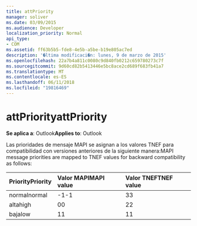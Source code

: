 ```yaml
---
title: attPriority
manager: soliver
ms.date: 03/09/2015
ms.audience: Developer
localization_priority: Normal
api_type:
- COM
ms.assetid: ff63b5b5-fde8-4e5b-a5be-b19e805ac7ed
description: '�ltima modificaci�n: lunes, 9 de marzo de 2015'
ms.openlocfilehash: 22a7b4a811c0080c9d840fb0212c659780273c7f
ms.sourcegitcommit: 9d60cd82b5413446e5bc8ace2cd689f683fb41a7
ms.translationtype: MT
ms.contentlocale: es-ES
ms.lasthandoff: 06/11/2018
ms.locfileid: "19816469"
---
```

# <a name="attpriority"></a><span data-ttu-id="268cd-103">attPriority</span><span class="sxs-lookup"><span data-stu-id="268cd-103">attPriority</span></span>

  
  
<span data-ttu-id="268cd-104">**Se aplica a**: Outlook</span><span class="sxs-lookup"><span data-stu-id="268cd-104">**Applies to**: Outlook</span></span> 
  
<span data-ttu-id="268cd-105">Las prioridades de mensaje MAPI se asignan a los valores TNEF para compatibilidad con versiones anteriores de la siguiente manera:</span><span class="sxs-lookup"><span data-stu-id="268cd-105">MAPI message priorities are mapped to TNEF values for backward compatibility as follows:</span></span>
  
|<span data-ttu-id="268cd-106">**Priority**</span><span class="sxs-lookup"><span data-stu-id="268cd-106">**Priority**</span></span>|<span data-ttu-id="268cd-107">**Valor MAPI**</span><span class="sxs-lookup"><span data-stu-id="268cd-107">**MAPI value**</span></span>|<span data-ttu-id="268cd-108">**Valor TNEF**</span><span class="sxs-lookup"><span data-stu-id="268cd-108">**TNEF value**</span></span>|
|:-----|:-----|:-----|
|<span data-ttu-id="268cd-109">normal</span><span class="sxs-lookup"><span data-stu-id="268cd-109">normal</span></span>  <br/> |<span data-ttu-id="268cd-110">-1</span><span class="sxs-lookup"><span data-stu-id="268cd-110">-1</span></span>  <br/> |<span data-ttu-id="268cd-111">3</span><span class="sxs-lookup"><span data-stu-id="268cd-111">3</span></span>  <br/> |
|<span data-ttu-id="268cd-112">alta</span><span class="sxs-lookup"><span data-stu-id="268cd-112">high</span></span>  <br/> |<span data-ttu-id="268cd-113">0</span><span class="sxs-lookup"><span data-stu-id="268cd-113">0</span></span>  <br/> |<span data-ttu-id="268cd-114">2</span><span class="sxs-lookup"><span data-stu-id="268cd-114">2</span></span>  <br/> |
|<span data-ttu-id="268cd-115">baja</span><span class="sxs-lookup"><span data-stu-id="268cd-115">low</span></span>  <br/> |<span data-ttu-id="268cd-116">1</span><span class="sxs-lookup"><span data-stu-id="268cd-116">1</span></span>  <br/> |<span data-ttu-id="268cd-117">1</span><span class="sxs-lookup"><span data-stu-id="268cd-117">1</span></span>  <br/> |
   

